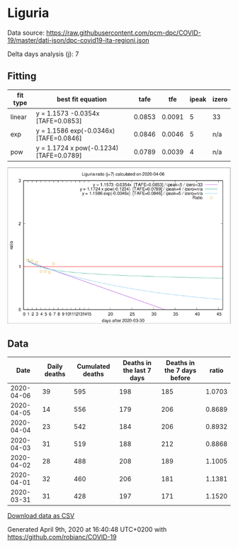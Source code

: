 # Liguria

Data source: https://raw.githubusercontent.com/pcm-dpc/COVID-19/master/dati-json/dpc-covid19-ita-regioni.json

Delta days analysis (j): 7

## Fitting 
|fit type|best fit equation|tafe|tfe|ipeak|izero|
|-------|-----|--------|------|---|---|
|linear|y = 1.1573 -0.0354x  [TAFE=0.0853]|0.0853|0.0091|5|33|
|exp|y = 1.1586 exp(-0.0346x)  [TAFE=0.0846]|0.0846|0.0046|5|n/a|
|pow|y = 1.1724 x pow(-0.1234)  [TAFE=0.0789]|0.0789|0.0039|4|n/a|

![Plot](COVID-19_liguria_j7_2020-04-06.png)

## Data
|Date|Daily deaths|Cumulated deaths|Deaths in the last 7 days|Deaths in the 7 days before|ratio|
|----|----------|-----------|-------|--------------------|-----|
|2020-04-06|39|595|198|185|1.0703|
|2020-04-05|14|556|179|206|0.8689|
|2020-04-04|23|542|184|206|0.8932|
|2020-04-03|31|519|188|212|0.8868|
|2020-04-02|28|488|208|189|1.1005|
|2020-04-01|32|460|206|181|1.1381|
|2020-03-31|31|428|197|171|1.1520|

[Download data as CSV](COVID-19_liguria_j7_2020-04-06.csv)

Generated April 9th, 2020 at 16:40:48 UTC+0200 with https://github.com/robianc/COVID-19
